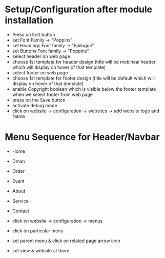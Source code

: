 Setup/Configuration after module installation
================================
- Press on Edit button
- set Font Family -> "Poppins"
- set Headings Font family -> "Epilogue"
- set Buttons Font family -> "Poppins"
- select header on web page 
- choose 1st template for header design (title will be mobiheal header which will display on hover of that template)
- select footer on web page
- choose 1st template for footer design (title will be default which will display on hover of that template)
- enable Copyright boolean which is visible below the footer template when we select footer from web page
- press on the Save button
- activate debug mode 
- click on website -> configuration -> websites -> add website logo and Name

Menu Sequence for Header/Navbar 
=================
- Home
- Dman
- Order
- Event
- About
- Service
- Contact

- click on website -> configuration -> menus
- click on particular menu 
- set parent menu & click on related page arrow icon
- set view & website at there
